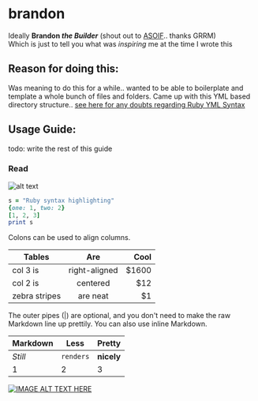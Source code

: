 # brandon
Ideally **Brandon _the Builder_** (shout out to [ASOIF].. thanks GRRM)  
Which is just to tell you what was *inspiring* me at the time I wrote this

## Reason for doing this:
Was meaning to do this for a while.. wanted to be able to boilerplate and template a whole bunch of files and folders.
Came up with this YML based directory structure.. [see here for any doubts regarding Ruby YML Syntax][yml]


## Usage Guide:

todo: write the rest of this guide

### Read
![alt text][yml logo]

```ruby
s = "Ruby syntax highlighting"
{one: 1, two: 2}
[1, 2, 3]
print s
```
Colons can be used to align columns.

| Tables        | Are           | Cool  |
| ------------- |:-------------:| -----:|
| col 3 is      | right-aligned | $1600 |
| col 2 is      | centered      |   $12 |
| zebra stripes | are neat      |    $1 |

The outer pipes (|) are optional, and you don't need to make the raw Markdown line up prettily. You can also use inline Markdown.

Markdown | Less | Pretty
--- | --- | ---
*Still* | `renders` | **nicely**
1 | 2 | 3


[![IMAGE ALT TEXT HERE](http://img.youtube.com/vi/F7JQxXhceZo/0.jpg)](https://www.youtube.com/watch?v=F7JQxXhceZo)

[ASOIF]: https://en.wikipedia.org/wiki/A_Song_of_Ice_and_Fire
[yml]: http://yaml.org/YAML_for_ruby.html
[yml logo]: http://10minbasics.com/wp-content/uploads/2015/09/yaml_logo.gif "Logo Title Text 2"
